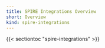 ```yaml
---
title: SPIRE Integrations Overview
short: Overview
kind: spire-integrations
---
```


{{< sectiontoc "spire-integrations" >}}